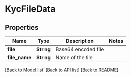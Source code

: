 # KycFileData

## Properties

Name | Type | Description | Notes
------------ | ------------- | ------------- | -------------
**file** | **String** | Base64 encoded file | 
**file_name** | **String** | Name of the file | 

[[Back to Model list]](../README.md#documentation-for-models) [[Back to API list]](../README.md#documentation-for-api-endpoints) [[Back to README]](../README.md)


